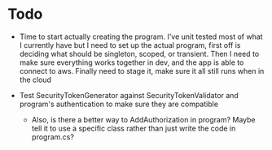 # Todo

  - Time to start actually creating the program. I've unit tested most of what I currently have but I need to set up the actual program, first off is deciding what should be singleton, scoped, or transient. Then I need to make sure everything works together in dev, and the app is able to connect to aws. Finally need to stage it, make sure it all still runs when in the cloud

  - Test SecurityTokenGenerator against SecurityTokenValidator and program's authentication to make sure they are compatible
    - Also, is there a better way to AddAuthorization in program? Maybe tell it to use a specific class rather than just write the code in program.cs?
